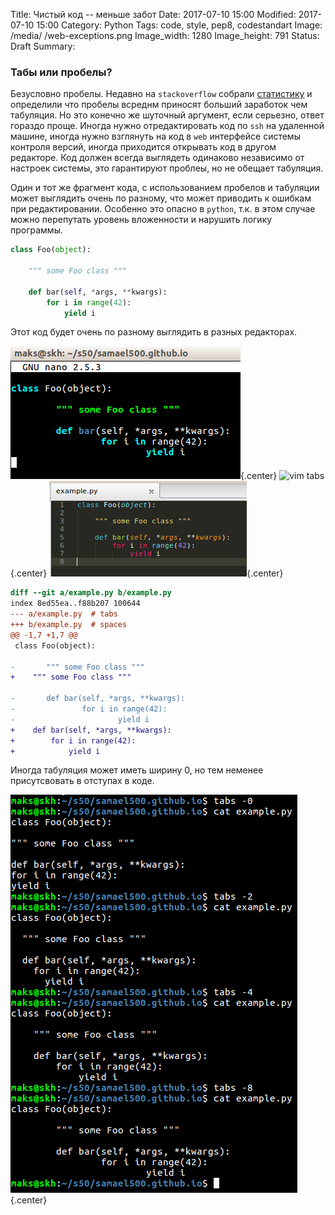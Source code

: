 Title: Чистый код -- меньше забот
Date: 2017-07-10 15:00
Modified: 2017-07-10 15:00
Category: Python
Tags: code, style, pep8, codestandart
Image: /media/ /web-exceptions.png
Image_width: 1280
Image_height: 791
Status: Draft
Summary:

<!-- Сопровождение, обновление и внесение нового функционала в `legacy` код --  -->

### Табы или пробелы?

Безусловно пробелы. Недавно на `stackoverflow` собрали
[статистику](https://stackoverflow.blog/2017/06/15/developers-use-spaces-make-money-use-tabs/)
и определили что пробелы всреднм приносят больший заработок чем табуляция.
Но это конечно же шуточный аргумент, если серьезно, ответ гораздо проще.
Иногда нужно отредактировать код по `ssh` на удаленной машине, иногда нужно
взглянуть на код в `web` интерфейсе системы контроля версий,
иногда приходится открывать код в другом редакторе.
Код должен всегда выглядеть одинаково независимо от настроек системы,
это гарантируют проблеы, но не обещает табуляция.

Один и тот же фрагмент кода, с использованием пробелов и табуляции может
выглядить очень по разному, что может приводить к ошибкам при редактировании.
Особенно это опасно в `python`, т.к. в этом случае можно перепутать уровень
вложенности и нарушить логику программы.

```python
class Foo(object):

    """ some Foo class """

    def bar(self, *args, **kwargs):
        for i in range(42):
            yield i
```

Этот код будет очень по разному выглядить в разных редакторах.

![nano tabs](/media/clean-code/nano-tabs.png){.center}
![vim tabs](/media/clean-code/vim-tabs.png){.center}
![sublime tabs](/media/clean-code/sublime-tabs.png){.center}

```diff
diff --git a/example.py b/example.py
index 8ed55ea..f88b207 100644
--- a/example.py  # tabs
+++ b/example.py  # spaces
@@ -1,7 +1,7 @@
 class Foo(object):
 
-       """ some Foo class """
+    """ some Foo class """
 
-       def bar(self, *args, **kwargs):
-               for i in range(42):
-                       yield i
+    def bar(self, *args, **kwargs):
+        for i in range(42):
+            yield i
```

Иногда табуляция может иметь ширину 0, но тем неменее присутсвовать в отступах в коде.

![tab width](/media/clean-code/tabwidth.png){.center}

